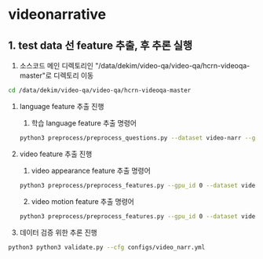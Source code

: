 # videonarrative
## 1. test data 선 feature 추출, 후 추론 실행

1. 소스코드 메인 디렉토리인 "/data/dekim/video-qa/video-qa/hcrn-videoqa-master"로 디렉토리 이동

```bash
cd /data/dekim/video-qa/video-qa/hcrn-videoqa-master
```

1. language feature 추출 진행
    
    1) 학습 language feature 추출 명령어
    
    ```bash
    python3 preprocess/preprocess_questions.py --dataset video-narr --glove_pt /home/word-embeddings/glove/glove.korean.pkl --mode train --video_dir {비디오경로}
    ```
    
2. video feature 추출 진행
    
    1) video appearance feature 추출 명령어
    
    ```bash
    python3 preprocess/preprocess_features.py --gpu_id 0 --dataset video-narr --model resnet101 --video_dir {비디오경로}
    ```
    
    2) video motion feature 추출 명령어
    
    ```bash
    python3 preprocess/preprocess_features.py --gpu_id 0 --dataset video-narr --model resnext101 --image_height 112 --image_width 112 --video_dir {video 경로}
    ```
    
3. 데이터 검증 위한 추론 진행

```bash
python3 python3 validate.py --cfg configs/video_narr.yml
```

